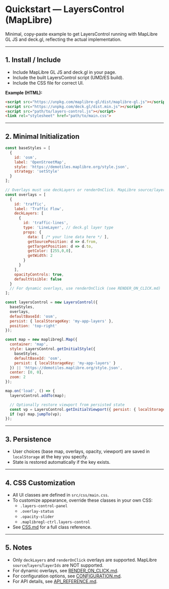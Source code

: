 # Quickstart — LayersControl (MapLibre)

Minimal, copy-paste example to get LayersControl running with MapLibre GL JS and deck.gl, reflecting the actual implementation.

---

## 1. Install / Include

- Include MapLibre GL JS and deck.gl in your page.
- Include the built LayersControl script (UMD/ES build).
- Include the CSS file for correct UI.

**Example (HTML):**
```html
<script src="https://unpkg.com/maplibre-gl/dist/maplibre-gl.js"></script>
<script src="https://unpkg.com/deck.gl/dist.min.js"></script>
<script src="path/to/layers-control.js"></script>
<link rel="stylesheet" href="path/to/main.css">
```

---

## 2. Minimal Initialization

```javascript
const baseStyles = [
  {
    id: 'osm',
    label: 'OpenStreetMap',
    style: 'https://demotiles.maplibre.org/style.json',
    strategy: 'setStyle'
  }
];

// Overlays must use deckLayers or renderOnClick. MapLibre source/layers are NOT supported.
const overlays = [
  {
    id: 'traffic',
    label: 'Traffic Flow',
    deckLayers: [
      {
        id: 'traffic-lines',
        type: 'LineLayer', // deck.gl layer type
        props: {
          data: [ /* your line data here */ ],
          getSourcePosition: d => d.from,
          getTargetPosition: d => d.to,
          getColor: [255,0,0],
          getWidth: 2
        }
      }
    ],
    opacityControls: true,
    defaultVisible: false
  }
  // For dynamic overlays, use renderOnClick (see RENDER_ON_CLICK.md)
];

const layersControl = new LayersControl({
  baseStyles,
  overlays,
  defaultBaseId: 'osm',
  persist: { localStorageKey: 'my-app-layers' },
  position: 'top-right'
});

const map = new maplibregl.Map({
  container: 'map',
  style: LayersControl.getInitialStyle({
    baseStyles,
    defaultBaseId: 'osm',
    persist: { localStorageKey: 'my-app-layers' }
  }) || 'https://demotiles.maplibre.org/style.json',
  center: [0, 0],
  zoom: 2
});

map.on('load', () => {
  layersControl.addTo(map);

  // Optionally restore viewport from persisted state
  const vp = LayersControl.getInitialViewport({ persist: { localStorageKey: 'my-app-layers' } });
  if (vp) map.jumpTo(vp);
});
```

---

## 3. Persistence

- User choices (base map, overlays, opacity, viewport) are saved in `localStorage` at the key you specify.
- State is restored automatically if the key exists.

---

## 4. CSS Customization

- All UI classes are defined in `src/css/main.css`.
- To customize appearance, override these classes in your own CSS:
  - `.layers-control-panel`
  - `.overlay-status`
  - `.opacity-slider`
  - `.maplibregl-ctrl.layers-control`
- See [CSS.md](./CSS.md) for a full class reference.

---

## 5. Notes

- Only `deckLayers` and `renderOnClick` overlays are supported. MapLibre `source`/`layers`/`layerIds` are NOT supported.
- For dynamic overlays, see [RENDER_ON_CLICK.md](./RENDER_ON_CLICK.md).
- For configuration options, see [CONFIGURATION.md](./CONFIGURATION.md).
- For API details, see [API_REFERENCE.md](./API_REFERENCE.md).
